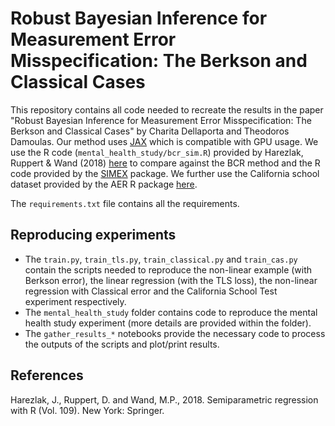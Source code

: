 # Robust Bayesian Inference for Measurement Error Misspecification: The Berkson and Classical Cases
This repository contains all code needed to recreate the results in the paper "Robust Bayesian Inference for Measurement Error Misspecification: The Berkson and Classical Cases" by 
Charita Dellaporta and Theodoros Damoulas. Our method uses [JAX](https://jax.readthedocs.io/en/latest/notebooks/quickstart.html) which is compatible with GPU usage. We use the R code (`mental_health_study/bcr_sim.R`) 
provided by Harezlak, Ruppert & Wand (2018) [here](https://cran.r-project.org/web/packages/HRW/index.html) to compare against the BCR method and the R code provided by the [SIMEX](https://CRAN.R-project.org/package=simex) package. We further use the California school dataset 
provided by the AER R package [here](https://cran.r-project.org/web/packages/AER/AER.pdf). 

The `requirements.txt` file contains all the requirements. 

## Reproducing experiments
- The `train.py`, `train_tls.py`, `train_classical.py` and `train_cas.py` contain the scripts needed to reproduce the non-linear example (with Berkson error), the linear regression (with the TLS loss),
  the non-linear regression with Classical error and the California School Test experiment respectively.
- The `mental_health_study` folder contains code to reproduce the mental health study experiment (more details are provided within the folder).
- The `gather_results_*` notebooks provide the necessary code to process the outputs of the scripts and plot/print results.

## References
Harezlak, J., Ruppert, D. and Wand, M.P., 2018. Semiparametric regression with R (Vol. 109). New York: Springer.
